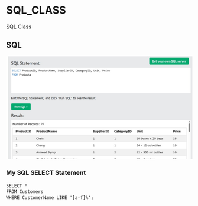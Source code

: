 # SQL_CLASS
SQL Class

## SQL
![SQL](./SQL.jpg)

### My SQL SELECT Statement
```
SELECT * 
FROM Customers
WHERE CustomerName LIKE '[a-f]%';
```

